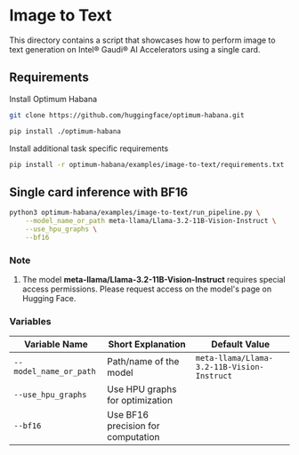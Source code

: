 # Image to Text 

This directory contains a script that showcases how to perform image to text generation on Intel® Gaudi® AI Accelerators using a single card.

## Requirements 

Install Optimum Habana

```sh
git clone https://github.com/huggingface/optimum-habana.git

pip install ./optimum-habana
```
Install additional task specific requirements

```sh
pip install -r optimum-habana/examples/image-to-text/requirements.txt
```


## Single card inference with BF16

```sh
python3 optimum-habana/examples/image-to-text/run_pipeline.py \
    --model_name_or_path meta-llama/Llama-3.2-11B-Vision-Instruct \
    --use_hpu_graphs \
    --bf16 
```

### Note
1. The model **meta-llama/Llama-3.2-11B-Vision-Instruct** requires special access permissions. Please request access on the model's page on Hugging Face.

### Variables 

| Variable Name                  | Short Explanation                        | Default Value                     |
|--------------------------------|------------------------------------------|-----------------------------------|
| `--model_name_or_path`         | Path/name of the model                   | `meta-llama/Llama-3.2-11B-Vision-Instruct` |
| `--use_hpu_graphs`             | Use HPU graphs for optimization          |                                   |
| `--bf16`                       | Use BF16 precision for computation       |                                   |